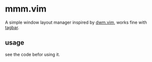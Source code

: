 # mmm.vim
A simple window layout manager inspired by [dwm.vim](https://github.com/spolu/dwm.vim), works fine with [tagbar](https://github.com/preservim/tagbar).
## usage
see the code befor using it.
